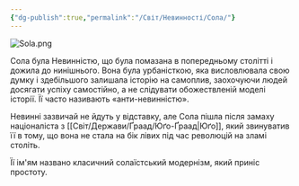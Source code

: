 ```yaml
---
{"dg-publish":true,"permalink":"/Світ/Невинності/Сола/"}
---
```


![Sola.png](/img/user/imgs/Sola.png)

Сола була Невинністю, що була помазана в попередньому столітті і дожила до нинішнього. Вона була урбаністкою, яка висловлювала свою думку і здебільшого залишала історію на самоплив, заохочуючи людей досягати успіху самостійно, а не слідувати обожествленій моделі історії. Її часто називають «анти-невинністю».

Невинні зазвичай не йдуть у відставку, але Сола пішла після замаху націоналіста з [[Світ/Держави/Ґраад/Юґо-Ґраад\|Юґо]], який звинуватив її в тому, що вона не стала на бік лівих під час революцій на зламі століть.

Її ім'ям названо класичний солаїстський модернізм, який приніс простоту.